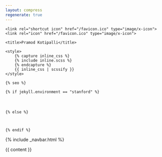 ```yaml
---
layout: compress
regenerate: true
---
```


<!DOCTYPE html>
<html>
<head>
    <meta charset="utf-8">
    <meta name="viewport" content="width=device-width, initial-scale=1, shrink-to-fit=no">
    <meta http-equiv="x-ua-compatible" content="ie=edge">

    <link rel="shortcut icon" href="/favicon.ico" type="image/x-icon">
    <link rel="icon" href="/favicon.ico" type="image/x-icon">

    <title>Pramod Kotipalli</title>

    <style>
        {% capture inline_css %}
        {% include inline.scss %}
        {% endcapture %}
        {{ inline_css | scssify }}
    </style>
    
    {% seo %}

</head>
<body>

    {% if jekyll.environment == "stanford" %}
    
<div class="container-fluid" style="height: 1.5em;background: url('/static/images/header-stanford.jpg') no-repeat top;background-size: cover;width: 100%;"></div>

    {% else %}
    
<div class="container-fluid" style="
height: 1em;
background: url('/static/images/header.jpg') no-repeat center top"></div>

    {% endif %}

{% include _navbar.html %}

<div class="container content">
    {{ content }}
</div>

<script type="text/javascript" src="/js/main.js"></script>
 
</body>
</html>
